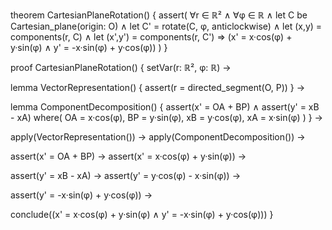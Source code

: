 theorem CartesianPlaneRotation() {
  assert(
    ∀r ∈ ℝ² ∧ ∀φ ∈ ℝ ∧
    let C be Cartesian_plane(origin: O) ∧
    let C' = rotate(C, φ, anticlockwise) ∧
    let (x,y) = components(r, C) ∧
    let (x',y') = components(r, C') ⇒
    (x' = x·cos(φ) + y·sin(φ) ∧
     y' = -x·sin(φ) + y·cos(φ))
  )
}

proof CartesianPlaneRotation() {
  setVar(r: ℝ², φ: ℝ) →
  
  lemma VectorRepresentation() {
    assert(r = directed_segment(O, P))
  } →
  
  lemma ComponentDecomposition() {
    assert(x' = OA + BP) ∧
    assert(y' = xB - xA)
    where(
      OA = x·cos(φ),
      BP = y·sin(φ),
      xB = y·cos(φ),
      xA = x·sin(φ)
    )
  } →
  
  apply(VectorRepresentation()) →
  apply(ComponentDecomposition()) →
  
  assert(x' = OA + BP) →
  assert(x' = x·cos(φ) + y·sin(φ)) →
  
  assert(y' = xB - xA) →
  assert(y' = y·cos(φ) - x·sin(φ)) →
  
  assert(y' = -x·sin(φ) + y·cos(φ)) →
  
  conclude((x' = x·cos(φ) + y·sin(φ) ∧
           y' = -x·sin(φ) + y·cos(φ)))
}